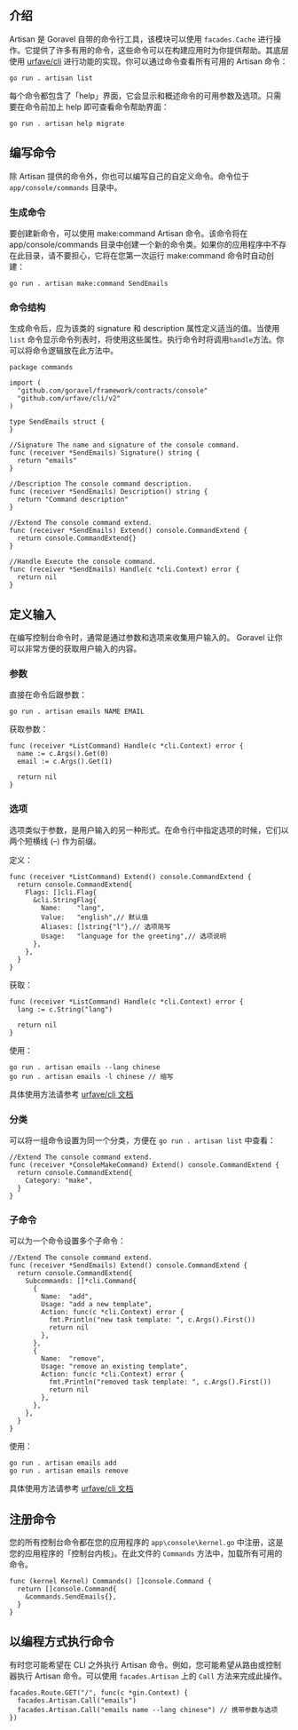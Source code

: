 ## 介绍

Artisan 是 Goravel 自带的命令行工具，该模块可以使用 `facades.Cache` 进行操作。它提供了许多有用的命令，这些命令可以在构建应用时为你提供帮助。其底层使用 [urfave/cli](https://github.com/urfave/cli) 进行功能的实现。你可以通过命令查看所有可用的 Artisan 命令：

```
go run . artisan list
```

每个命令都包含了「help」界面，它会显示和概述命令的可用参数及选项。只需要在命令前加上 help 即可查看命令帮助界面：

```
go run . artisan help migrate
```

## 编写命令

除 Artisan 提供的命令外，你也可以编写自己的自定义命令。命令位于 `app/console/commands` 目录中。

### 生成命令

要创建新命令，可以使用 make:command Artisan 命令。该命令将在 app/console/commands 目录中创建一个新的命令类。如果你的应用程序中不存在此目录，请不要担心，它将在您第一次运行 make:command 命令时自动创建：

```
go run . artisan make:command SendEmails
```

### 命令结构

生成命令后，应为该类的 signature 和 description 属性定义适当的值。当使用 `list` 命令显示命令列表时，将使用这些属性。执行命令时将调用`handle`方法。你可以将命令逻辑放在此方法中。

```
package commands

import (
  "github.com/goravel/framework/contracts/console"
  "github.com/urfave/cli/v2"
)

type SendEmails struct {
}

//Signature The name and signature of the console command.
func (receiver *SendEmails) Signature() string {
  return "emails"
}

//Description The console command description.
func (receiver *SendEmails) Description() string {
  return "Command description"
}

//Extend The console command extend.
func (receiver *SendEmails) Extend() console.CommandExtend {
  return console.CommandExtend{}
}

//Handle Execute the console command.
func (receiver *SendEmails) Handle(c *cli.Context) error {
  return nil
}
```

## 定义输入

在编写控制台命令时，通常是通过参数和选项来收集用户输入的。 Goravel 让你可以非常方便的获取用户输入的内容。

### 参数

直接在命令后跟参数：

```
go run . artisan emails NAME EMAIL
```

获取参数：

```
func (receiver *ListCommand) Handle(c *cli.Context) error {
  name := c.Args().Get(0)
  email := c.Args().Get(1)

  return nil
}
```

### 选项

选项类似于参数，是用户输入的另一种形式。在命令行中指定选项的时候，它们以两个短横线 (–) 作为前缀。

定义：

```
func (receiver *ListCommand) Extend() console.CommandExtend {
  return console.CommandExtend{
    Flags: []cli.Flag{
      &cli.StringFlag{
        Name:    "lang",
        Value:   "english",// 默认值
        Aliases: []string{"l"},// 选项简写
        Usage:   "language for the greeting",// 选项说明
      },
    },
  }
}
```

获取：

```
func (receiver *ListCommand) Handle(c *cli.Context) error {
  lang := c.String("lang")

  return nil
}
```

使用：

```
go run . artisan emails --lang chinese
go run . artisan emails -l chinese // 缩写
```

具体使用方法请参考 [urfave/cli 文档](https://github.com/urfave/cli/blob/master/docs/v2/manual.md#flags)

### 分类

可以将一组命令设置为同一个分类，方便在 `go run . artisan list` 中查看：

```
//Extend The console command extend.
func (receiver *ConsoleMakeCommand) Extend() console.CommandExtend {
  return console.CommandExtend{
    Category: "make",
  }
}
```

### 子命令

可以为一个命令设置多个子命令：

```
//Extend The console command extend.
func (receiver *SendEmails) Extend() console.CommandExtend {
  return console.CommandExtend{
    Subcommands: []*cli.Command{
      {
        Name:  "add",
        Usage: "add a new template",
        Action: func(c *cli.Context) error {
          fmt.Println("new task template: ", c.Args().First())
          return nil
        },
      },
      {
        Name:  "remove",
        Usage: "remove an existing template",
        Action: func(c *cli.Context) error {
          fmt.Println("removed task template: ", c.Args().First())
          return nil
        },
      },
    },
  }
}
```

使用：

```
go run . artisan emails add
go run . artisan emails remove
```

具体使用方法请参考 [urfave/cli 文档](https://github.com/urfave/cli/blob/master/docs/v2/manual.md#subcommands)

## 注册命令

您的所有控制台命令都在您的应用程序的 `app\console\kernel.go` 中注册，这是您的应用程序的「控制台内核」。在此文件的 `Commands` 方法中，加载所有可用的命令。

```
func (kernel Kernel) Commands() []console.Command {
  return []console.Command{
    &commands.SendEmails{},
  }
}
```

## 以编程方式执行命令

有时您可能希望在 CLI 之外执行 Artisan 命令。例如，您可能希望从路由或控制器执行 Artisan 命令。可以使用 `facades.Artisan` 上的 `Call` 方法来完成此操作。

```
facades.Route.GET("/", func(c *gin.Context) {
  facades.Artisan.Call("emails")
  facades.Artisan.Call("emails name --lang chinese") // 携带参数与选项
})
```
